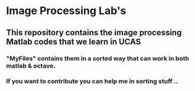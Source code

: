 # Image Processing Lab's

## This repository contains the image processing Matlab codes that we learn in UCAS

### "MyFiles" contains them in a sorted way that can work in both matlab & octave.
### If you want to contribute you can help me in sorting stuff ..
